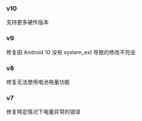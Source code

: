 ### v10
支持更多硬件版本

### v9
修复因 Android 10 没有 system_ext 导致的修改不完全

### v8
修复无法使用电池电量功能

### v7
修复特定情况下电量异常的错误